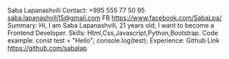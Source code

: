 Saba Lapanashvili
Contact: +995 555 77 50 95   saba.lapanashvili15@gmail.com    FB  https://www.facebook.com/SabaLpa/
Summary: Hi, I am Saba Lapanashvili, 21 years old, I want to become a Frontend Developer.
Skills: Html,Css,Javascript,Python,Bootstrap.
Code example:
const test = "Hello";
console.log(test);
Experience: Github Link https://github.com/sabalap
